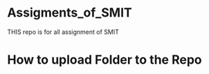 # Assigments_of_SMIT
THIS repo is for all assignment of SMIT 


# How to upload Folder to the Repo 

